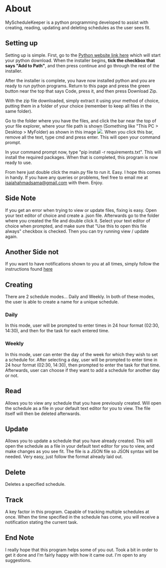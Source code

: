 # About

MyScheduleKeeper is a python programming developed to assist with creating, reading, updating and deleting schedules as the user sees fit.

## Setting up

Setting up is simple. First, go to the [Python website link here](https://www.python.org/ftp/python/3.8.7/python-3.8.7-amd64.exe) which will start your python download. When the installer begins, **tick the checkbox that says "Add to Path"**, and then press continue and go through the rest of the installer. 

After the installer is complete, you have now installed python and you are ready to run python programs. Return to this page and press the green button near the top that says Code, press it, and then press Download Zip. 

With the zip file downloaded, simply extract it using your method of choice, putting them in a folder of your choice (remember to keep all files in the same folder). 

Go to the folder where you have the files, and click the bar near the top of your file explorer, where your file path is shown (Something like "This PC > Desktop > MyFolder) as shown in this image ![](https://cdn.discordapp.com/attachments/783070812596731938/807350708667809813/unknown.png). When you click this bar, remove all the text, type cmd and press enter. This will open your command prompt. 

In your command prompt now, type "pip install -r requirements.txt". This will install the required packages. When that is completed, this program is now ready to use. 

From here just double click the main.py file to run it. Easy. I hope this comes in handy. If you have any queries or problems, feel free to email me at isaiahahmadsama@gmail.com with them. Enjoy.

## Side Note

If you get an error when trying to view or update files, fixing is easy. Open your text editor of choice and create a .json file. Afterwards go to the folder where you created the file and double click it. Select your text editor of choice when prompted, and make sure that "Use this to open this file always" checkbox is checked. Then you can try running view / update again.

## Another Side not

If you want to have notifications shown to you at all times, simply follow the instructions found [here](https://thegeekpage.com/enable-notifications-while-in-full-screen-mode-in-windows-10/)

## Creating

There are 2 schedule modes... Daily and Weekly. In both of these modes, the user is able to create a name for a unique schedule. 

### Daily

In this mode, user will be prompted to enter times in 24 hour format (02:30, 14:30), and then for the task for each entered time.

### Weekly

In this mode, user can enter the day of the week for which they wish to set a schedule for. After selecting a day, user will be prompted to enter time in 24 hour format (02:30, 14:30), then prompted to enter the task for that time. Afterwards, user can choose if they want to add a schedule for another day or not.


## Read

Allows you to view any schedule that you have previously created. Will open the schedule as a file in your default text editor for you to view. The file itself will then be deleted afterwards. 

## Update

Allows you to update a schedule that you have already created. This will open the schedule as a file in your default text editor for you to view, and make changes as you see fit. The file is a JSON file so JSON syntax will be needed. Very easy, just follow the format already laid out.

## Delete

Deletes a specified schedule.

## Track

A key factor in this program. Capable of tracking multiple schedules at once. When the time specified in the schedule has come, you will receive a notification stating the current task.

## End Note

I really hope that this program helps some of you out. Took a bit in order to get it done and I'm fairly happy with how it came out. I'm open to any suggestions.